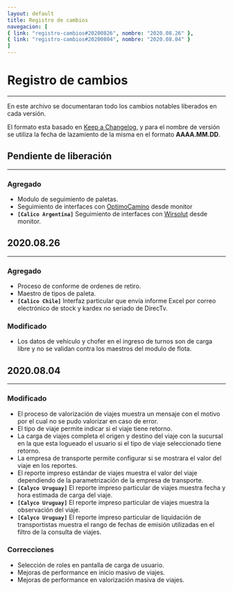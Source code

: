 ```yaml
---
layout: default
title: Registro de cambios
navegacion: [
{ link: "registro-cambios#20200826", nombre: "2020.08.26" },
{ link: "registro-cambios#20200804", nombre: "2020.08.04" }
]
---
```

# Registro de cambios
---
En este archivo se documentaran todo los cambios notables liberados en cada versión.

El formato esta basado en [Keep a Changelog](https://keepachangelog.com/es-ES/1.0.0/), y para el nombre de versión se utiliza la fecha de lazamiento de la misma en el formato **AAAA.MM.DD**.

## Pendiente de liberación
---
### Agregado
- Modulo de seguimiento de paletas.
- Seguimiento de interfaces con [OptimoCamino](https://www.optimocamino.com/) desde monitor
- **`[Calico Argentina]`** Seguimiento de interfaces con [Wirsolut](https://www.wirsolut.com/) desde monitor.

## 2020.08.26
---
### Agregado
- Proceso de conforme de ordenes de retiro.
- Maestro de tipos de paleta.
- **`[Calico Chile]`** Interfaz particular que envía informe Excel por correo electrónico de stock y kardex no seriado de DirecTv.

### Modificado
- Los datos de vehículo y chofer en el ingreso de turnos son de carga libre y no se validan contra los maestros del modulo de flota.

## 2020.08.04
---
### Modificado
- El proceso de valorización de viajes muestra un mensaje con el motivo por el cual no se pudo valorizar en caso de error.
- El tipo de viaje permite indicar si el viaje tiene retorno.
- La carga de viajes completa el origen y destino del viaje con la sucursal en la que esta logueado el usuario si el tipo de viaje seleccionado tiene retorno.
- La empresa de transporte permite configurar si se mostrara el valor del viaje en los reportes.
- El reporte impreso estándar de viajes muestra el valor del viaje dependiendo de la parametrización de la empresa de transporte.
- **`[Calyco Uruguay]`** El reporte impreso particular de viajes muestra fecha y hora estimada de carga del viaje.
- **`[Calyco Uruguay]`** El reporte impreso particular de viajes muestra la observación del viaje.
- **`[Calyco Uruguay]`** El reporte impreso particular de liquidación de transportistas muestra el rango de fechas de emisión utilizadas en el filtro de la consulta de viajes.

### Correcciones
- Selección de roles en pantalla de carga de usuario.
- Mejoras de performance en inicio masivo de viajes.
- Mejoras de performance en valorización masiva de viajes. 